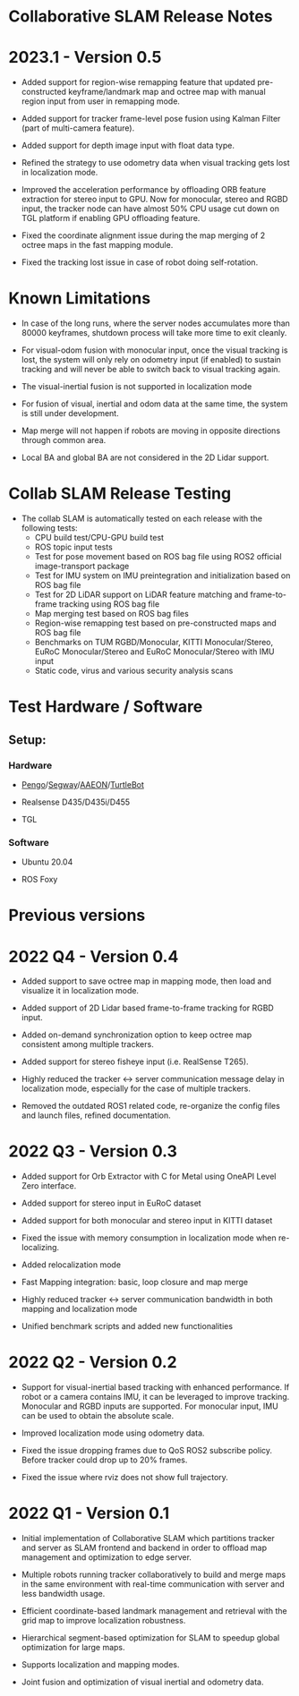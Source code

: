 Collaborative SLAM Release Notes
====================

# 2023.1 - Version 0.5

* Added support for region-wise remapping feature that updated
  pre-constructed keyframe/landmark map and octree map with manual
  region input from user in remapping mode.

* Added support for tracker frame-level pose fusion using Kalman
  Filter (part of multi-camera feature).

* Added support for depth image input with float data type.

* Refined the strategy to use odometry data when visual tracking gets
  lost in localization mode.

* Improved the acceleration performance by offloading ORB feature
  extraction for stereo input to GPU. Now for monocular, stereo and
  RGBD input, the tracker node can have almost 50% CPU usage cut down on
  TGL platform if enabling GPU offloading feature.

* Fixed the coordinate alignment issue during the map merging of 2
  octree maps in the fast mapping module.

* Fixed the tracking lost issue in case of robot doing self-rotation.

# Known Limitations

* In case of the long runs, where the server nodes accumulates more than
  80000 keyframes, shutdown process will take more time to exit cleanly.

* For visual-odom fusion with monocular input, once the visual tracking
  is lost, the system will only rely on odometry input (if enabled) to
  sustain tracking and will never be able to switch back to visual
  tracking again.

* The visual-inertial fusion is not supported in localization mode

* For fusion of visual, inertial and odom data at the same time, the
  system is still under development.

* Map merge will not happen if robots are moving in opposite directions
  through common area.

* Local BA and global BA are not considered in the 2D Lidar support.


# Collab SLAM Release Testing

* The collab SLAM is automatically tested on each release with the
  following tests:
  - CPU build test/CPU-GPU build test
  - ROS topic input tests
  - Test for pose movement based on ROS bag file using ROS2 official
    image-transport package
  - Test for IMU system on IMU preintegration and initialization
    based on ROS bag file
  - Test for 2D LiDAR support on LiDAR feature matching and
    frame-to-frame tracking using ROS bag file
  - Map merging test based on ROS bag files
  - Region-wise remapping test based on pre-constructed maps and ROS
    bag file
  - Benchmarks on TUM RGBD/Monocular, KITTI Monocular/Stereo, EuRoC
    Monocular/Stereo and EuRoC Monocular/Stereo with IMU input
  - Static code, virus and various security analysis scans


# Test Hardware / Software

## Setup:

### Hardware


* [Pengo](https://wiki.cogni.io/Category:Pengo)/[Segway](https://www.segway.com/robotics/commercial/)/[AAEON](https://up-shop.org/ehl-tgl-robotic.html#additional)/[TurtleBot](https://emanual.robotis.com/docs/en/platform/turtlebot3/overview/)

* Realsense D435/D435i/D455

* TGL

### Software

* Ubuntu 20.04

* ROS Foxy

# Previous versions

# 2022 Q4 - Version 0.4

* Added support to save octree map in mapping mode, then load and
  visualize it in localization mode.

* Added support of 2D Lidar based frame-to-frame tracking for RGBD input.

* Added on-demand synchronization option to keep octree map consistent
  among multiple trackers.

* Added support for stereo fisheye input (i.e. RealSense T265).

* Highly reduced the tracker <-> server communication message delay in
  localization mode, especially for the case of multiple trackers.

* Removed the outdated ROS1 related code, re-organize the config
  files and launch files, refined documentation.

# 2022 Q3 - Version 0.3

* Added support for Orb Extractor with C for Metal using OneAPI Level
  Zero interface.

* Added support for stereo input in EuRoC dataset

* Added support for both monocular and stereo input in KITTI dataset

* Fixed the issue with memory consumption in localization mode when
  re-localizing.

* Added relocalization mode

* Fast Mapping integration: basic, loop closure and map merge

* Highly reduced tracker <-> server communication bandwidth in both
  mapping and localization mode

* Unified benchmark scripts and added new functionalities


# 2022 Q2 - Version 0.2

* Support for visual-inertial based tracking with enhanced performance.
  If robot or a camera contains IMU, it can be leveraged to improve tracking.
  Monocular and RGBD inputs are supported. For monocular input, IMU can be
  used to obtain the absolute scale.

* Improved localization mode using odometry data.

* Fixed the issue dropping frames due to QoS ROS2 subscribe policy.
  Before tracker could drop up to 20% frames.

* Fixed the issue where rviz does not show full trajectory.


# 2022 Q1 - Version 0.1

* Initial implementation of Collaborative SLAM which partitions tracker
  and server as SLAM frontend and backend in order to offload map
  management and optimization to edge server.

* Multiple robots running tracker collaboratively to build and merge maps
  in the same environment with real-time communication with server and
  less bandwidth usage.

* Efficient coordinate-based landmark management and retrieval with
  the grid map to improve localization robustness.

* Hierarchical segment-based optimization for SLAM to speedup global
  optimization for large maps.

* Supports localization and mapping modes.

* Joint fusion and optimization of visual inertial and odometry data.

